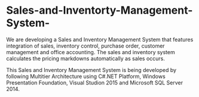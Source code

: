 # Sales-and-Inventorty-Management-System-

We are developing a Sales and Inventory Management System that features 
integration of sales, inventory control, purchase order, customer management and 
office accounting. The sales and inventory system calculates the pricing markdowns
automatically as sales occurs.

This Sales and Inventory Management System is being developed by following Multitier Architecture
using C#.NET Platform, Windows Presentation Foundation,
Visual Studion 2015 and Microsoft SQL Server 2014.
